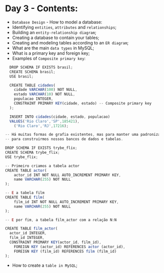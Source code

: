 # Day 3 - Contents: 

* `Database Design` - How to model a database: 
* Identifying `entities`, `attributes` and `relationships`; 
* Building an `entity-relationship diagram`; 
* Creating a database to contain your tables; 
* Creating and modeling tables according to an `ER diagram`; 
* What are the main `data types` in MySQL; 
* What is a primary key and foreign key; 
* Examples of `Composite primary key`: 
```js
  DROP SCHEMA IF EXISTS brasil;
  CREATE SCHEMA brasil;
  USE brasil;

  CREATE TABLE cidades(
    cidade VARCHAR(100) NOT NULL,
    estado VARCHAR(10) NOT NULL,
    populacao INTEGER,
    CONSTRAINT PRIMARY KEY(cidade, estado) -- Composite primary key
  );

  INSERT INTO cidades(cidade, estado, populacao)
  VALUES('Rio Claro','SP',185421),
    ('Rio Claro','RJ',17216);
```
```js
-- Há muitas formas de grafia existentes, mas para manter uma padronização e seguirmos a boa prática adotaremos a notação em "snake_case"
-- para construirmos nossos bancos de dados e tabelas.

DROP SCHEMA IF EXISTS trybe_flix;
CREATE SCHEMA trybe_flix;
USE trybe_flix;

-- Primeiro criamos a tabela actor
CREATE TABLE actor(
    actor_id INT NOT NULL AUTO_INCREMENT PRIMARY KEY,
    name VARCHAR(255) NOT NULL
);

-- E a tabela film
CREATE TABLE film(
    film_id INT NOT NULL AUTO_INCREMENT PRIMARY KEY,
    name VARCHAR(255) NOT NULL
);

-- E por fim, a tabela film_actor com a relação N:N

CREATE TABLE film_actor(
  actor_id INTEGER,
  film_id INTEGER,
  CONSTRAINT PRIMARY KEY(actor_id, film_id),
    FOREIGN KEY (actor_id) REFERENCES actor (actor_id),
    FOREIGN KEY (film_id) REFERENCES film (film_id)
);
```
* How to create a `table in MySQL`; 

